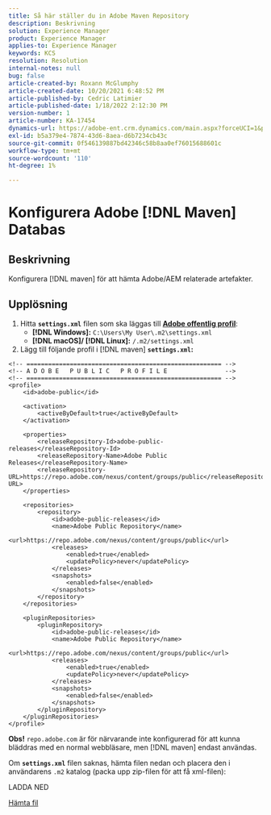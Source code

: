 ```yaml
---
title: Så här ställer du in Adobe Maven Repository
description: Beskrivning
solution: Experience Manager
product: Experience Manager
applies-to: Experience Manager
keywords: KCS
resolution: Resolution
internal-notes: null
bug: false
article-created-by: Roxann McGlumphy
article-created-date: 10/20/2021 6:48:52 PM
article-published-by: Cedric Latimier
article-published-date: 1/18/2022 2:12:30 PM
version-number: 1
article-number: KA-17454
dynamics-url: https://adobe-ent.crm.dynamics.com/main.aspx?forceUCI=1&pagetype=entityrecord&etn=knowledgearticle&id=46958f5c-d631-ec11-b6e5-000d3a5ba97a
exl-id: b5a379e4-7874-43d6-8aea-d6b7234cb43c
source-git-commit: 0f546139887bd42346c58b8aa0ef76015688601c
workflow-type: tm+mt
source-wordcount: '110'
ht-degree: 1%

---
```


# Konfigurera Adobe [!DNL Maven] Databas

## Beskrivning

Konfigurera [!DNL maven] för att hämta Adobe/AEM relaterade artefakter.

## Upplösning

1. Hitta **`settings.xml`** filen som ska läggas till **[Adobe offentlig profil](https://repo.adobe.com/)**:
   - **[!DNL Windows]:** `C:\Users\My User\.m2\settings.xml`
   - **[!DNL macOS]/ [!DNL Linux]:** `/.m2/settings.xml`
1. Lägg till följande profil i [!DNL maven] **`settings.xml`:**

```
<!-- ====================================================== -->
<!-- A D O B E   P U B L I C   P R O F I L E                -->
<!-- ====================================================== -->
<profile>
    <id>adobe-public</id>

    <activation>
        <activeByDefault>true</activeByDefault>
    </activation>

    <properties>
        <releaseRepository-Id>adobe-public-releases</releaseRepository-Id>
        <releaseRepository-Name>Adobe Public Releases</releaseRepository-Name>
        <releaseRepository-URL>https://repo.adobe.com/nexus/content/groups/public</releaseRepository-URL>
    </properties>

    <repositories>
        <repository>
            <id>adobe-public-releases</id>
            <name>Adobe Public Repository</name>
            <url>https://repo.adobe.com/nexus/content/groups/public</url>
            <releases>
                <enabled>true</enabled>
                <updatePolicy>never</updatePolicy>
            </releases>
            <snapshots>
                <enabled>false</enabled>
            </snapshots>
        </repository>
    </repositories>

    <pluginRepositories>
        <pluginRepository>
            <id>adobe-public-releases</id>
            <name>Adobe Public Repository</name>
            <url>https://repo.adobe.com/nexus/content/groups/public</url>
            <releases>
                <enabled>true</enabled>
                <updatePolicy>never</updatePolicy>
            </releases>
            <snapshots>
                <enabled>false</enabled>
            </snapshots>
        </pluginRepository>
    </pluginRepositories>
</profile>
```

**Obs!** `repo.adobe.com` är för närvarande inte konfigurerad för att kunna bläddras med en normal webbläsare, men [!DNL maven] endast användas.

Om **`settings.xml`** filen saknas, hämta filen nedan och placera den i användarens `.m2` katalog (packa upp zip-filen för att få xml-filen):

LADDA NED

[Hämta fil](https://helpx.adobe.com/content/dam/help/en/experience-manager/kb/SetUpTheAdobeMavenRepository/jcr_content/main-pars/download_section/download-1/settings_xml.zip "settings.xml.zip")
